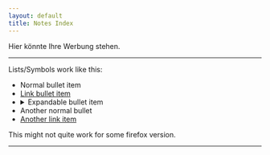 ```yaml
---
layout: default
title: Notes Index
---
```


Hier könnte Ihre Werbung stehen.

* * *

Lists/Symbols work like this:

<ul>
  <li>Normal bullet item</li>
  <li><a href="#">Link bullet item</a></li>
  <li>
    <details>
      <summary>Expandable bullet item</summary>
        Expanded content goes here.
    </details>
  </li>
  <li>Another normal bullet</li>
  <li><a href="#">Another link item</a></li>
</ul>

This might not quite work for some firefox version.

* * *